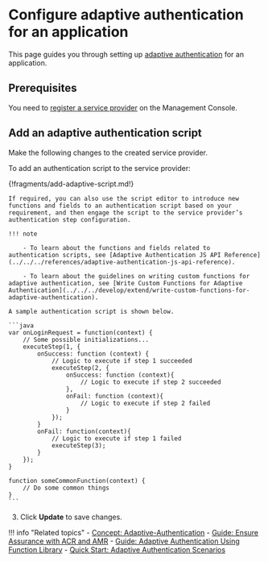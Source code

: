 # Configure adaptive authentication for an application

This page guides you through setting up [adaptive authentication](../../../references/concepts/authentication/adaptive-authentication) for an application.


## Prerequisites

You need to [register a service provider](../applications/register-sp.md) on the Management Console.

## Add an adaptive authentication script

Make the following changes to the created service provider.

To add an authentication script to the service provider:

{!fragments/add-adaptive-script.md!}

    If required, you can also use the script editor to introduce new functions and fields to an authentication script based on your requirement, and then engage the script to the service provider’s authentication step configuration. 

    !!! note
    
        - To learn about the functions and fields related to authentication scripts, see [Adaptive Authentication JS API Reference](../../../references/adaptive-authentication-js-api-reference).
        
        - To learn about the guidelines on writing custom functions for adaptive authentication, see [Write Custom Functions for Adaptive Authentication](../../../develop/extend/write-custom-functions-for-adaptive-authentication).

    A sample authentication script is shown below. 

    ```java
    var onLoginRequest = function(context) {
        // Some possible initializations...
        executeStep(1, {
            onSuccess: function (context) {
                // Logic to execute if step 1 succeeded
                executeStep(2, {
                    onSuccess: function (context){
                        // Logic to execute if step 2 succeeded
                    },
                    onFail: function (context){
                        // Logic to execute if step 2 failed
                    }
                });
            }
            onFail: function(context){
                // Logic to execute if step 1 failed
                executeStep(3);
            }
        });
    }
    
    function someCommonFunction(context) {
        // Do some common things
    }
    ```

3. Click **Update** to save changes.

!!! info "Related topics"
    - [Concept: Adaptive-Authentication](../../../references/concepts/authentication/adaptive-authentication)
    - [Guide: Ensure Assurance with ACR and AMR](../../adaptive-auth/work-with-acr-amr)
    - [Guide: Adaptive Authentication Using Function Library](../../adaptive-auth/adaptive-auth-with-function-lib)
    - [Quick Start: Adaptive Authentication Scenarios](../../../quick-starts/adaptive-auth-overview)